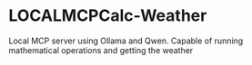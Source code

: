 # LOCALMCPCalc-Weather
Local MCP server using Ollama and Qwen. Capable of running mathematical operations and getting the weather
